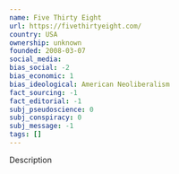 ```yaml
---
name: Five Thirty Eight
url: https://fivethirtyeight.com/
country: USA
ownership: unknown
founded: 2008-03-07
social_media:
bias_social: -2
bias_economic: 1
bias_ideological: American Neoliberalism
fact_sourcing: -1
fact_editorial: -1
subj_pseudoscience: 0
subj_conspiracy: 0
subj_message: -1
tags: []
---
```


Description
